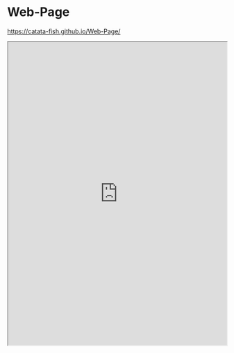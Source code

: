 # Web-Page

https://catata-fish.github.io/Web-Page/


<iframe src="https://public.tableau.com/views/EdxDataVisStudentsGender/Dashboard1?:showVizHome=no&:embed=true" width="100%" height="700"></iframe>

